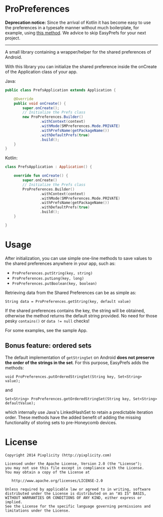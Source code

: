 ProPreferences
===

**Deprecation notice:** Since the arrival of Kotlin it has become easy to use the preferences in a typesafe manner without much boilerplate, for example, using [this method](https://medium.com/swlh/sharedpreferences-in-android-using-kotlin-6d3bb4ffb71c). We advice to skip EasyPrefs for your next project.

---

A small library containing a wrapper/helper for the shared preferences of Android.

With this library you can initialize the shared preference inside the onCreate of the Application class of your app.

Java:

```Java
public class PrefsApplication extends Application {

    @Override
    public void onCreate() {
        super.onCreate();
        // Initialize the Prefs class
        new ProPreferences.Builder()
                .withContext(context)
                .withMode(SMPreferences.Mode.PRIVATE)
                .withPrefsName(getPackageName())
                .withDefaultPrefs(true)
                .build();
    }
}
```

Kotlin:

```Kotlin
class PrefsApplication : Application() {

    override fun onCreate() {
        super.onCreate()
        // Initialize the Prefs class
        ProPreferences.Builder()
                .withContext(context)
                .withMode(SMPreferences.Mode.PRIVATE)
                .withPrefsName(getPackageName())
                .withDefaultPrefs(true)
                .build();
    }

}
```

# Usage

After initialization, you can use simple one-line methods to save values to the shared preferences anywhere in your app, such as:

- `ProPreferences.putString(key, string)`
- `ProPreferences.putLong(key, long)`
- `ProPreferences.putBoolean(key, boolean)`

Retrieving data from the Shared Preferences can be as simple as:

    String data = ProPreferences.getString(key, default value)

If the shared preferences contains the key, the string will be obtained, otherwise the method returns the default string provided. No need for those pesky `contains()` or `data != null` checks!

For some examples, see the sample App.

## Bonus feature: ordered sets

The default implementation of `getStringSet` on Android **does not preserve the order of the strings in the set**. For this purpose, EasyPrefs adds the methods:

    void ProPreferences.putOrderedStringSet(String key, Set<String> value);

and

    Set<String> ProPreferences.getOrderedStringSet(String key, Set<String> defaultValue);

which internally use Java's LinkedHashSet to retain a predictable iteration order. These methods have the added benefit of adding the missing functionality of storing sets to pre-Honeycomb devices.




# License

```
Copyright 2014 Pixplicity (http://pixplicity.com)

Licensed under the Apache License, Version 2.0 (the "License");
you may not use this file except in compliance with the License.
You may obtain a copy of the License at

   http://www.apache.org/licenses/LICENSE-2.0

Unless required by applicable law or agreed to in writing, software
distributed under the License is distributed on an "AS IS" BASIS,
WITHOUT WARRANTIES OR CONDITIONS OF ANY KIND, either express or implied.
See the License for the specific language governing permissions and
limitations under the License.
```
<!--
github: /Pixplicity/EasyPrefs
github: /aosp-mirror/platform_frameworks_base -->

